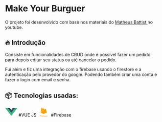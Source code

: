 
# Make Your Burguer

O projeto foi desenvolvido com base nos materiais do <a href="https://youtu.be/wsAQQioPIJs?si=AHC8uNCCc93DPm65" target="_blank"> Matheus Battist </a> no youtube.

## 🔥 Introdução

Consiste em funcionalidades de CRUD onde é possível fazer um pedido para depois editar seu status
ou até cancelar o pedido.

Fui além e fiz uma integração com o firebase usando o firestore e a autenticação pelo provedor do google.
Podendo também criar uma conta e fazer o login com email e senha.

## 📦 Tecnologias usadas:

<img width="40" height="30" alt="VUE JS" src="https://github.com/devicons/devicon/blob/master/icons/vuejs/vuejs-original.svg"> #VUE JS
<img width="40" height="30" alt="Firebase" src="https://github.com/devicons/devicon/blob/master/icons/firebase/firebase-plain-wordmark.svg"> #Firebase
